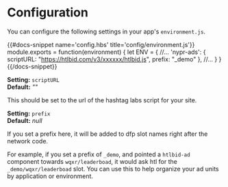 # Configuration

You can configure the following settings in your app's `environment.js`.

{{#docs-snippet name='config.hbs' title='config/environment.js'}}
module.exports = function(environment) {
  let ENV = {
    //...
    'nypr-ads': {
       scriptURL: "https://htlbid.com/v3/xxxxxx/htlbid.js",
       prefix: "_demo"
    },
    //...
  }
}
{{/docs-snippet}}

**Setting:** `scriptURL`<br>
**Default:** _""_

This should be set to the url of the hashtag labs script for your site.

**Setting:** `prefix`<br>
**Default:** _null_

If you set a prefix here, it will be added to dfp slot names right after the network code. 

For example, if you set a prefix of `_demo`, and pointed a `htlbid-ad` component towards `wqxr/leaderboad`, it would ask htl for the `_demo/wqxr/leaderboad` slot. You can use this to help organize your ad units by application or environment.
